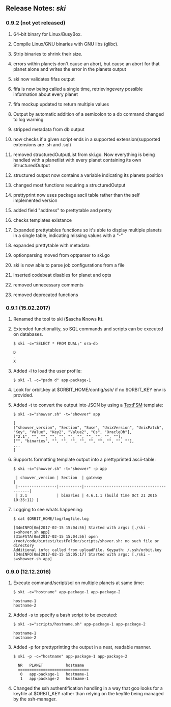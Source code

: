 ## Release Notes: _ski_





### 0.9.2 (not yet released)

1. 64-bit binary for Linux/BusyBox.

2. Compile Linux/GNU binaries with GNU libs (glibc).

3. Strip binaries to shrink their size.

4. errors within planets don't cause an abort, but cause an abort for that planet alone and writes the error in the planets output

5. ski now validates fifas output

6. fifa is now being called a single time, retrievingevery possible information about every planet

7. fifa mockup updated to return multiple values

8. Output by automatic addition of a semicolon to a db command changed to log warning

9. stripped metadata from db output

10. now checks if a given script ends in a supported extension(supported extensions are .sh and .sql)

11. removed structuredOutputList from ski.go. Now everything is being handled with a planetlist with every planet containing its own StructuredOutput

12. structured output now contains a variable indicating its planets position

13. changed most functions requiring a structuredOutput

14. prettyprint now uses package ascii table rather than the self implemented version

15. added field "address" to prettytable and pretty

16. checks templates existance

17. Expanded prettytables functions so it's able to display multiple planets in a single table, indicating missing values with a "-"

18. expanded prettytable with metadata

19. optionparsing moved from optparser to ski.go

20. ski is now able to parse job configurations from a file

21. inserted codebeat disables for planet and opts

22. removed unnecessary comments

23. removed deprecated functions



### 0.9.1 (15.02.2017)

1. Renamed the tool to ski (<b>S</b>ascha <b>K</b>nows <b>I</b>t).

2. Extended functionality, so SQL commands and scripts can be executed on databases.

   ```
   $ ski -c="SELECT * FROM DUAL;" ora-db

   D
   -
   X
   ```

3. Added -l to load the user profile:

   ```
   $ ski -l -c="padm d" app-package-1
   ```

4. Look for orbit.key at $ORBIT_HOME/config/ssh/ if no $ORBIT_KEY env is provided.

3. Added -t to convert the output into JSON by using a [TextFSM](https://github.com/google/textfsm/wiki/TextFSM) template:

   ```
   $ ski -s="showver.sh" -t="showver" app

   [
   ["showver_version", "Section", "Suse", "UnixVersion", "UnixPatch", "Key", "Value", "Key2", "Value2", "Os", "OracleDb"],
   ["2.1", "", "", "", "", "", "", "", "", "", ""],
   ["", "binaries", "", "", "", "", "", "", "", "", ""],
   ...
   ]
   ```

4. Supports formatting template output into a prettyprinted ascii-table:

   ```
   $ ski -s="showver.sh" -t="showver" -p app

    | showver_version | Section  | gateway                                   |
    |-----------------|----------|-------------------------------------------|
    | 2.1             | binaries | 4.6.1.1 (build time Oct 21 2015 10:35:11) |
   ```

5. Logging to see whats happening:

   ```
   $ cat $ORBIT_HOME/log/logfile.log

   [34mINFO[0m[2017-02-15 15:04:56] Started with args: [./ski -s=shover.sh app]
   [31mFATA[0m[2017-02-15 15:04:56] open /root/code/bintest/testFolder/scripts/shover.sh: no such file or directory
   Additional info: called from uploadFile. Keypath: /.ssh/orbit.key
   [34mINFO[0m[2017-02-15 15:05:17] Started with args: [./ski -s=showver.sh app]
   ```


### 0.9.0 (12.12.2016)

1. Execute command/script/sql on multiple planets at same time:

   ```
   $ ski -c="hostname" app-package-1 app-package-2

   hostname-1
   hostname-2
   ```

2. Added -s to specify a bash script to be executed:

   ```
   $ ski -s="scripts/hostname.sh" app-package-1 app-package-2

   hostname-1
   hostname-2
   ```

3. Added -p for prettyprinting the output in a neat, readable manner.

   ```
   $ ski -p -c="hostname" app-package-1 app-package-2

     NR   PLANET          hostname
     ===============================
      0   app-package-1   hostname-1
      1   app-package-2   hostname-1
   ```

4. Changed the ssh authentification handling in a way that goo looks for a keyfile at $ORBIT_KEY rather than relying on the keyfile being managed by the ssh-manager.
